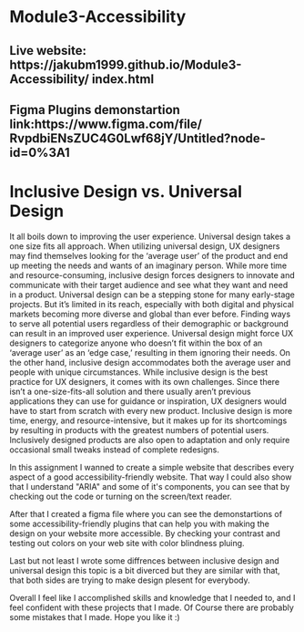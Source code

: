 <h1>Module3-Accessibility</h1>

<h2>Live website: https://jakubm1999.github.io/Module3-Accessibility/
index.html</h2>
<h2>Figma Plugins demonstartion link:https://www.figma.com/file/
RvpdbiENsZUC4G0Lwf68jY/Untitled?node-id=0%3A1</h2>

<h1>Inclusive Design vs. Universal Design</h1>
<p>It all boils down to improving the user experience. Universal design takes a one size fits all approach. When utilizing universal design, UX designers may find themselves looking for the ‘average user’ of the product and end up meeting the needs and wants of an imaginary person. While more time and resource-consuming, inclusive design forces designers to innovate and communicate with their target audience and see what they want and need in a product. Universal design can be a stepping stone for many early-stage projects. But it’s limited in its reach, especially with both digital and physical markets becoming more diverse and global than ever before. Finding ways to serve all potential users regardless of their demographic or background can result in an improved user experience. Universal design might force UX designers to categorize anyone who doesn’t fit within the box of an ‘average user’ as an ‘edge case,’ resulting in them ignoring their needs. On the other hand, inclusive design accommodates both the average user and people with unique circumstances. While inclusive design is the best practice for UX designers, it comes with its own challenges. Since there isn’t a one-size-fits-all solution and there usually aren’t previous applications they can use for guidance or inspiration, UX designers would have to start from scratch with every new product. Inclusive design is more time, energy, and resource-intensive, but it makes up for its shortcomings by resulting in products with the greatest numbers of potential users. Inclusively designed products are also open to adaptation and only require occasional small tweaks instead of complete redesigns.</p>

<p>In this assignment I wanned to create a simple website that describes every aspect of a good accessibility-friendly website. That way I could also show that I understand "ARIA" and some of it's components, you can see that by checking out the code or turning on the screen/text reader.</p>
<p>After that I created a figma file where you can see the demonstartions of some accessibility-friendly plugins that can help you with making the design on your website more accessible. By checking your contrast and testing out colors on your web site with color blindness pluing.</p>

<p> Last but not least I wrote some diffrences between inclusive design and universal design this topic is a bit diverced but they are similar with that, that both sides are trying to make design plesent for everybody.</p>

<p>Overall I feel like I accomplished skills and knowledge that I needed to, and I feel confident with these projects that I made. Of Course there are probably some mistakes that I made. Hope you like it :)</p>


